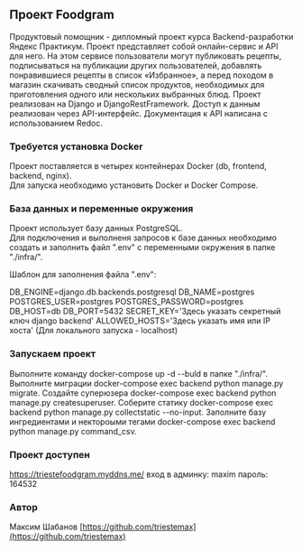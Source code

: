 ## Проект Foodgram
Продуктовый помощник - дипломный проект курса Backend-разработки Яндекс Практикум. Проект представляет собой онлайн-сервис и API для него. На этом сервисе пользователи могут публиковать рецепты, подписываться на публикации других пользователей, добавлять понравившиеся рецепты в список «Избранное», а перед походом в магазин скачивать сводный список продуктов, необходимых для приготовления одного или нескольких выбранных блюд.
Проект реализован на Django и DjangoRestFramework. Доступ к данным реализован через API-интерфейс. Документация к API написана с использованием Redoc.
### Требуется установка Docker
Проект поставляется в четырех контейнерах Docker (db, frontend, backend, nginx).  
Для запуска необходимо установить Docker и Docker Compose. 
### База данных и переменные окружения
Проект использует базу данных PostgreSQL.  
Для подключения и выполненя запросов к базе данных необходимо создать и заполнить файл ".env" с переменными окружения в папке "./infra/".

Шаблон для заполнения файла ".env":

DB_ENGINE=django.db.backends.postgresql
DB_NAME=postgres
POSTGRES_USER=postgres
POSTGRES_PASSWORD=postgres
DB_HOST=db
DB_PORT=5432
SECRET_KEY='Здесь указать секретный ключ django backend'
ALLOWED_HOSTS='Здесь указать имя или IP хоста' (Для локального запуска - localhost)

### Запускаем проект
Выполните команду docker-compose up -d --buld в папке "./infra/".
Выполните миграции docker-compose exec backend python manage.py migrate.
Создайте суперюзера docker-compose exec backend python manage.py createsuperuser.
Соберите статику docker-compose exec backend python manage.py collectstatic --no-input.
Заполните базу ингредиентами и нектороыми тегами docker-compose exec backend python manage.py command_csv.
###  Проект доступен
https://triestefoodgram.myddns.me/
вход в админку: maxim
пароль: 164532
### Автор
Максим Шабанов
[https://github.com/triestemax](https://github.com/triestemax)
